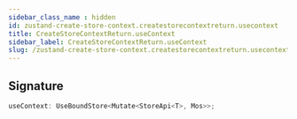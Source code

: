 ```yaml
---
sidebar_class_name : hidden
id: zustand-create-store-context.createstorecontextreturn.usecontext
title: CreateStoreContextReturn.useContext
sidebar_label: CreateStoreContextReturn.useContext
slug: /zustand-create-store-context.createstorecontextreturn.usecontext
---
```






## Signature

```typescript
useContext: UseBoundStore<Mutate<StoreApi<T>, Mos>>;
```
